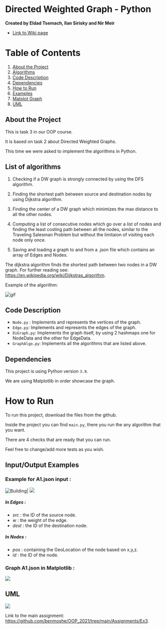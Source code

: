 # Directed Weighted Graph - Python
**Created by Eldad Tsemach, Ilan Sirisky and Nir Meir**
 
- [Link to Wiki page](https://github.com/TorNim0s/Directed-Weighted-Graph-Python/wiki)

# Table of Contents
1. [About the Project](#About)
2. [Algorithms](#algorithms)
3. [Code Description](#code)
4. [Dependencies](#dependencies)
5. [How to Run](#run)
6. [Examples](#examples)
7. [Matplot Graph](#matplot)
8. [UML](#uml)

## About the Project <a name="About"></a>
This is task  3 in our OOP course.

It is based on task 2 about Directed Weighted Graphs.

This time we were asked to implement the algorithms in Python.

## List of algorithms <a name="algorithms"></a>
1. Checking if a DW graph is strongly connected by using the DFS algorithm.

2. Finding the shortest path between source and destination nodes by using Dijkstra algorithm.

3. Finding the center of a DW graph which minimizes the max distance to all the other nodes.
4. Computing a list of consecutive nodes which go over a list of nodes and finding the least costing path between all the nodes,
        similar to the Traveling Salesman Problem but without the limitaion of visiting each node only once.
5. Saving and loading a graph to and from a .json file which contains an array of Edges and Nodes.

The dijkstra algorithm finds the shortest path between two nodes in a DW graph.
For further reading see: https://en.wikipedia.org/wiki/Dijkstras_algorithm.

Example of the algorithm:

![gif](https://upload.wikimedia.org/wikipedia/commons/thumb/5/57/Dijkstra_Animation.gif/220px-Dijkstra_Animation.gif)


## Code Description <a name="code"></a>
- `Node.py` : Implements and represents the vertices of the graph.
- `Edge.py`: Implements and represents the edges of the graph.
- `DiGraph.py`: Implements the graph itself, by using 2 hashmaps one for NodeData and the other for EdgeData.
- `GraphAlgo.py`: Implements all the algorithms that are listed above.


## Dependencies <a name="dependencies"></a>
This project is using Python version `3.9`.

We are using Matplotlib in order showcase the graph.

# How to Run <a name="run"></a>
To run this project, download the files from the github.

Inside the project you can find `main.py`, there you run the any algorithm that you want.

There are 4 checks that are ready that you can run.

Feel free to change/add more tests as you wish. 

## Input/Output Examples <a name="examples"></a>
### Example for A1.json input :
![Building](https://i.imgur.com/Xl0jAQl.png)| ![](https://i.imgur.com/xZjCTM0.png)
##### In Edges :
- *src* : the ID of the source node.
- *w* : the weight of the edge.
- *dest* : the ID of the destination node.

##### In Nodes :
- *pos* : containing the GeoLocation of the node based on x,y,z.
- *id* : the ID of the node.

### Graph A1.json in Matplotlib : <a name="matplot"></a>
![](https://i.imgur.com/QTyCCNi.png)

## UML <a name="uml"></a>
![](https://i.imgur.com/DjIYCVr.png)

Link to the main assignment: https://github.com/benmoshe/OOP_2021/tree/main/Assignments/Ex3.
